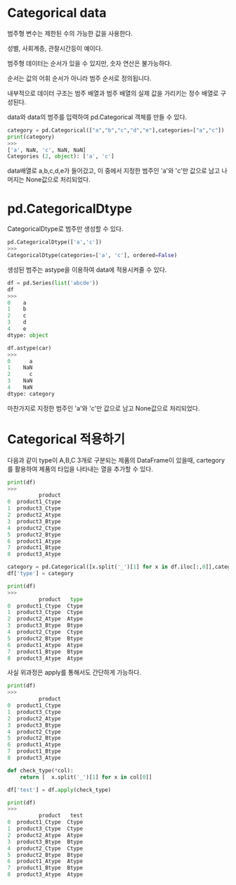 # Categorical data

범주형 변수는 제한된 수의 가능한 값을 사용한다.

성별, 사회계층,  관찰시간등이 예이다.

범주형 데이터는 순서가 있을 수 있지만, 숫자 연산은 불가능하다.

순서는 값의 어휘 순서가 아니라 범주 순서로 정의됩니다.

내부적으로 데이터 구조는 범주 배열과 범주 배열의 실제 값을 가리키는 정수 배열로 구성된다.

data와 data의 범주를 입력하여 pd.Categorical 객체를 만들 수 있다.  
```python
category = pd.Categorical(["a","b","c","d","e"],categories=["a","c"])
print(category)
>>>
['a', NaN, 'c', NaN, NaN]
Categories (2, object): ['a', 'c']
```
data배열로 a,b,c,d,e가 들어갔고, 이 중에서 지정한 범주인 'a'와 'c'만 값으로 남고 나머지는 None값으로 처리되었다.

# pd.CategoricalDtype

CategoricalDtype로 범주만 생성할 수 있다.
```python
pd.CategoricalDtype(['a','c'])
>>>
CategoricalDtype(categories=['a', 'c'], ordered=False)
```
생성된 범주는 astype을 이용하여 data에 적용시켜줄 수 있다.

```python
df = pd.Series(list('abcde'))
df
>>>
0    a
1    b
2    c
3    d
4    e
dtype: object

df.astype(car)
>>>
0      a
1    NaN
2      c
3    NaN
4    NaN
dtype: category
```
마찬가지로 지정한 범주인 'a'와 'c'만 값으로 남고 None값으로 처리되었다.


# Categorical 적용하기

다음과 같이 type이 A,B,C 3개로 구분되는 제품의 DataFrame이 있을때, cartegory를 활용하여 제품의 타입을 나타내는 열을 추가할 수 있다.
```python
print(df)
>>>
          product
0  product1_Ctype
1  product3_Ctype
2  product2_Atype
3  product3_Btype
4  product2_Ctype
5  product2_Btype
6  product1_Atype
7  product1_Btype
8  product3_Atype

category = pd.Categorical([x.split('_')[1] for x in df.iloc[:,0]],categories=['Btype', 'Atype', 'Ctype']
df['type'] = category 

print(df)
>>>
          product   type
0  product1_Ctype  Ctype
1  product3_Ctype  Ctype
2  product2_Atype  Atype
3  product3_Btype  Btype
4  product2_Ctype  Ctype
5  product2_Btype  Btype
6  product1_Atype  Atype
7  product1_Btype  Btype
8  product3_Atype  Atype
```

사실 위과정은 apply를 통해서도 간단하게 가능하다.
```python
print(df)
>>>
          product
0  product1_Ctype
1  product3_Ctype
2  product2_Atype
3  product3_Btype
4  product2_Ctype
5  product2_Btype
6  product1_Atype
7  product1_Btype
8  product3_Atype

def check_type(*col):
	return [  x.split('_')[1] for x in col[0]]

df['test'] = df.apply(check_type)

print(df)
>>>
          product   test
0  product1_Ctype  Ctype
1  product3_Ctype  Ctype
2  product2_Atype  Atype
3  product3_Btype  Btype
4  product2_Ctype  Ctype
5  product2_Btype  Btype
6  product1_Atype  Atype
7  product1_Btype  Btype
8  product3_Atype  Atype
```

